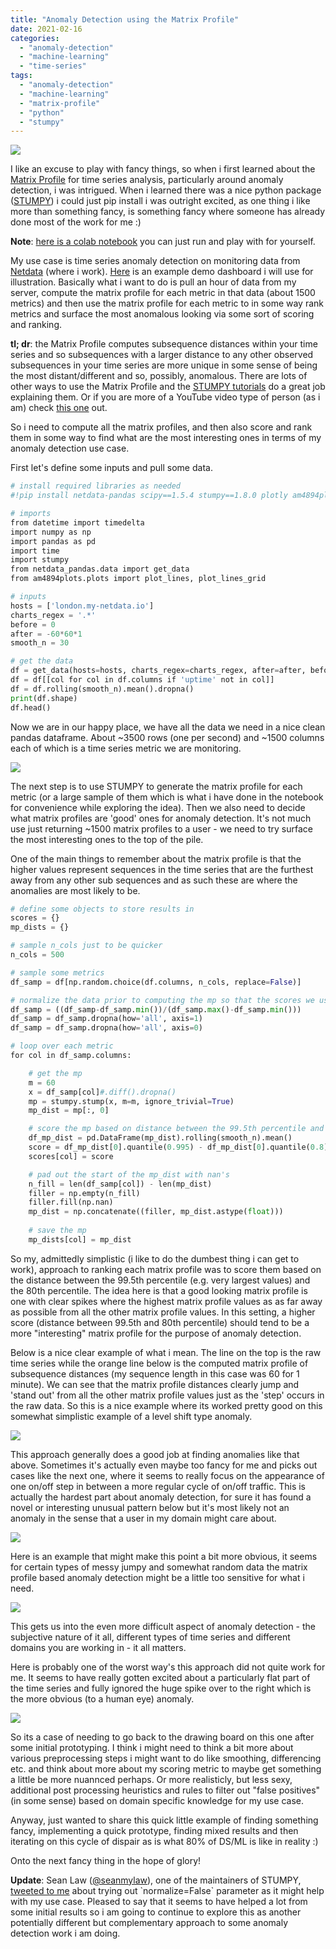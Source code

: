 ```yaml
---
title: "Anomaly Detection using the Matrix Profile"
date: 2021-02-16
categories: 
  - "anomaly-detection"
  - "machine-learning"
  - "time-series"
tags: 
  - "anomaly-detection"
  - "machine-learning"
  - "matrix-profile"
  - "python"
  - "stumpy"
---
```


![](images/distance_matrix.gif)

I like an excuse to play with fancy things, so when i first learned about the [Matrix Profile](https://matrixprofile.org/#:~:text=The%20matrix%20profile%20is%20a,scalable%20and%20largely%20parameter%2Dfree.) for time series analysis, particularly around anomaly detection, i was intrigued. When i learned there was a nice python package ([STUMPY](https://stumpy.readthedocs.io/en/latest/index.html)) i could just pip install i was outright excited, as one thing i like more than something fancy, is something fancy where someone has already done most of the work for me :)

**Note**: [here is a colab notebook](https://colab.research.google.com/drive/1Pkzk0PVWThNePdjVOTZrxERCXPB2b_Sw?usp=sharing) you can just run and play with for yourself.

My use case is time series anomaly detection on monitoring data from [Netdata](http://github.com/netdata/netdata) (where i work). [Here](http://london.my-netdata.io/) is an example demo dashboard i will use for illustration. Basically what i want to do is pull an hour of data from my server, compute the matrix profile for each metric in that data (about 1500 metrics) and then use the matrix profile for each metric to in some way rank metrics and surface the most anomalous looking via some sort of scoring and ranking.

**tl; dr**: the Matrix Profile computes subsequence distances within your time series and so subsequences with a larger distance to any other observed subsequences in your time series are more unique in some sense of being the most distant/different and so, possibly, anomalous. There are lots of other ways to use the Matrix Profile and the [STUMPY tutorials](https://stumpy.readthedocs.io/en/latest/Tutorial_The_Matrix_Profile.html) do a great job explaining them. Or if you are more of a YouTube video type of person (as i am) check [this one](https://youtu.be/WvaBPSeA_JA) out.

So i need to compute all the matrix profiles, and then also score and rank them in some way to find what are the most interesting ones in terms of my anomaly detection use case.

First let's define some inputs and pull some data.

```python
# install required libraries as needed
#!pip install netdata-pandas scipy==1.5.4 stumpy==1.8.0 plotly am4894plots

# imports
from datetime import timedelta
import numpy as np
import pandas as pd
import time
import stumpy
from netdata_pandas.data import get_data
from am4894plots.plots import plot_lines, plot_lines_grid

# inputs
hosts = ['london.my-netdata.io']
charts_regex = '.*'
before = 0
after = -60*60*1
smooth_n = 30

# get the data
df = get_data(hosts=hosts, charts_regex=charts_regex, after=after, before=before, index_as_datetime=True)
df = df[[col for col in df.columns if 'uptime' not in col]]
df = df.rolling(smooth_n).mean().dropna()
print(df.shape)
df.head()
```

Now we are in our happy place, we have all the data we need in a nice clean pandas dataframe. About ~3500 rows (one per second) and ~1500 columns each of which is a time series metric we are monitoring.

![](images/image-1024x312.png)

The next step is to use STUMPY to generate the matrix profile for each metric (or a large sample of them which is what i have done in the notebook for convenience while exploring the idea). Then we also need to decide what matrix profiles are 'good' ones for anomaly detection. It's not much use just returning ~1500 matrix profiles to a user - we need to try surface the most interesting ones to the top of the pile.

One of the main things to remember about the matrix profile is that the higher values represent sequences in the time series that are the furthest away from any other sub sequences and as such these are where the anomalies are most likely to be.

```python
# define some objects to store results in
scores = {}
mp_dists = {}

# sample n_cols just to be quicker
n_cols = 500

# sample some metrics
df_samp = df[np.random.choice(df.columns, n_cols, replace=False)]

# normalize the data prior to computing the mp so that the scores we use are all somewhat comparable across metrics on different scales
df_samp = ((df_samp-df_samp.min())/(df_samp.max()-df_samp.min()))
df_samp = df_samp.dropna(how='all', axis=1)
df_samp = df_samp.dropna(how='all', axis=0)

# loop over each metric
for col in df_samp.columns:

    # get the mp
    m = 60
    x = df_samp[col]#.diff().dropna()
    mp = stumpy.stump(x, m=m, ignore_trivial=True)
    mp_dist = mp[:, 0]

    # score the mp based on distance between the 99.5th percentile and 80th percentile
    df_mp_dist = pd.DataFrame(mp_dist).rolling(smooth_n).mean()
    score = df_mp_dist[0].quantile(0.995) - df_mp_dist[0].quantile(0.8)
    scores[col] = score

    # pad out the start of the mp_dist with nan's
    n_fill = len(df_samp[col]) - len(mp_dist)
    filler = np.empty(n_fill)
    filler.fill(np.nan)
    mp_dist = np.concatenate((filler, mp_dist.astype(float)))
    
    # save the mp
    mp_dists[col] = mp_dist
```

So my, admittedly simplistic (i like to do the dumbest thing i can get to work), approach to ranking each matrix profile was to score them based on the distance between the 99.5th percentile (e.g. very largest values) and the 80th percentile. The idea here is that a good looking matrix profile is one with clear spikes where the highest matrix profile values as as far away as possible from all the other matrix profile values. In this setting, a higher score (distance between 99.5th and 80th percentile) should tend to be a more "interesting" matrix profile for the purpose of anomaly detection.

Below is a nice clear example of what i mean. The line on the top is the raw time series while the orange line below is the computed matrix profile of subsequence distances (my sequence length in this case was 60 for 1 minute). We can see that the matrix profile distances clearly jump and 'stand out' from all the other matrix profile values just as the 'step' occurs in the raw data. So this is a nice example where its worked pretty good on this somewhat simplistic example of a level shift type anomaly.

![](images/image-1-1024x335.png)

This approach generally does a good job at finding anomalies like that above. Sometimes it's actually even maybe too fancy for me and picks out cases like the next one, where it seems to really focus on the appearance of one on/off step in between a more regular cycle of on/off traffic. This is actually the hardest part about anomaly detection, for sure it has found a novel or interesting unusual pattern below but it's most likely not an anomaly in the sense that a user in my domain might care about.

![](images/image-2-1024x331.png)

Here is an example that might make this point a bit more obvious, it seems for certain types of messy jumpy and somewhat random data the matrix profile based anomaly detection might be a little too sensitive for what i need.

![](images/image-3-1024x332.png)

This gets us into the even more difficult aspect of anomaly detection - the subjective nature of it all, different types of time series and different domains you are working in - it all matters.

Here is probably one of the worst way's this approach did not quite work for me. It seems to have really gotten excited about a particularly flat part of the time series and fully ignored the huge spike over to the right which is the more obvious (to a human eye) anomaly.

![](images/image-4-1024x331.png)

So its a case of needing to go back to the drawing board on this one after some initial prototyping. I think i might need to think a bit more about various preprocessing steps i might want to do like smoothing, differencing etc. and think about more about my scoring metric to maybe get something a little be more nuannced perhaps. Or more realisticly, but less sexy, additional post processing heuristics and rules to filter out "false positives" (in some sense) based on domain specific knowledge for my use case.

Anyway, just wanted to share this quick little example of finding something fancy, implementing a quick prototype, finding mixed results and then iterating on this cycle of dispair as is what 80% of DS/ML is like in reality :)

Onto the next fancy thing in the hope of glory!

**Update**: Sean Law ([@seanmylaw](https://twitter.com/seanmylaw)), one of the maintainers of STUMPY, [tweeted to me](https://twitter.com/seanmylaw/status/1368405672585424898) about trying out \`normalize=False\` parameter as it might help with my use case. Pleased to say that it seems to have helped a lot from some initial results so i am going to continue to explore this as another potentially different but complementary approach to some anomaly detection work i am doing.

